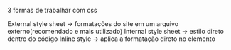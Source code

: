 3 formas de trabalhar com css

External style sheet -> formatações do site em um arquivo externo(recomendado e mais utilizado)
Internal style sheet -> estilo direto dentro do código
Inline style -> aplica a formatação direto no elemento
